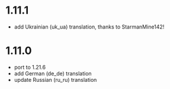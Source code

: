 # 1.11.1

- add Ukrainian (uk_ua) translation, thanks to StarmanMine142!

# 1.11.0

- port to 1.21.6
- add German (de_de) translation
- update Russian (ru_ru) translation